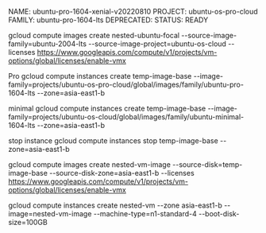 

NAME: ubuntu-pro-1604-xenial-v20220810
PROJECT: ubuntu-os-pro-cloud
FAMILY: ubuntu-pro-1604-lts
DEPRECATED:
STATUS: READY

gcloud compute images create nested-ubuntu-focal --source-image-family=ubuntu-2004-lts --source-image-project=ubuntu-os-cloud --licenses https://www.googleapis.com/compute/v1/projects/vm-options/global/licenses/enable-vmx

Pro
gcloud compute instances create temp-image-base --image-family=projects/ubuntu-os-pro-cloud/global/images/family/ubuntu-pro-1604-lts --zone=asia-east1-b

minimal
gcloud compute instances create temp-image-base --image-family=projects/ubuntu-os-cloud/global/images/family/ubuntu-minimal-1604-lts --zone=asia-east1-b

stop instance
gcloud compute instances stop temp-image-base --zone=asia-east1-b

gcloud compute images create nested-vm-image --source-disk=temp-image-base --source-disk-zone=asia-east1-b --licenses https://www.googleapis.com/compute/v1/projects/vm-options/global/licenses/enable-vmx

gcloud compute instances create nested-vm --zone asia-east1-b --image=nested-vm-image --machine-type=n1-standard-4 --boot-disk-size=100GB
